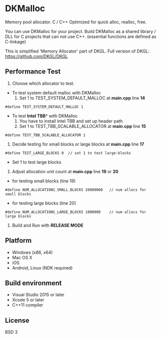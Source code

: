 # DKMalloc
Memory pool allocator. C / C++
Optimized for quick alloc, realloc, free.

You can use DKMalloc for your project.
Build DKMalloc as a shared library / DLL for C projects that can not use C\++.
(essential functions are defined as C-linkage)


This is simplified 'Memory Allocator' part of DKGL.
 Full version of DKGL: https://github.com/DKGL/DKGL


## Performance Test
1. Choose which allocator to test.
  - To test system default malloc with DKMalloc
    1. Set 1 to TEST_SYSTEM_DEFAULT_MALLOC at **main.cpp** line **14**
```c_cpp
#define TEST_SYSTEM_DEFAULT_MALLOC 1
```
  - To test **Intel TBB*** with DKMalloc
    1. You have to install Intel TBB and set up header path
    1. Set 1 to TEST_TBB_SCALABLE_ALLOCATOR at **main.cpp** line **15**
```c_cpp
#define TEST_TBB_SCALABLE_ALLOCATOR 1
```
1. Decide testing for small blocks or large blocks at **main.cpp** line **17**
```
#define TEST_LARGE_BLOCKS 0	 // set 1 to test large-blocks
```
  - Set 1 to test large blocks
1. Adjust allocation unit count at **main.cpp** line **19** or **20**
  - for testing small blocks (line 19)
```c_cpp
#define NUM_ALLOCATIONS_SMALL_BLOCKS 20000000	// num allocs for small blocks
```
  - for testing large blocks (line 20)
```c_cpp
#define NUM_ALLOCATIONS_LARGE_BLOCKS 1000000	// num allocs for large blocks
```
1. Build and Run with **RELEASE MODE**

## Platform
- Windows (x86, x64)
- Mac OS X
- iOS
- Android, Linux (NDK required)

## Build environment
- Visual Studio 2015 or later
- Xcode 5 or later
- C++11 compiler

## License
BSD 3
